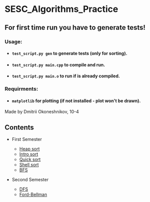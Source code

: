 # SESC_Algorithms_Practice
## **For first time run you have to generate tests!**
### **Usage:**  
* #### `test_script.py gen` to generate tests (only for sorting).  
* #### `test_script.py main.cpp` to compile and run.
* #### `test_script.py main.o` to run if is already compiled.
### **Requirments:**  
* #### `matplotlib` for plotting (if not installed - plot won't be drawn).
Made by Dmitrii Okoneshnikov, 10-4  

## Contents
* First Semester  
    * [Heap sort](Sorting/HeapSort/main.cpp)  
    * [Intro sort](Sorting/IntroSort/main.cpp)  
    * [Quick sort](Sorting/QuickSort/main.cpp)    
    * [Shell sort](Sorting/ShellSort/main.cpp)  
    * [BFS](Graph/BFS/main.cpp)  

* Second Semester  
    * [DFS](Graph/DFS/main.cpp)  
    * [Ford-Bellman](Graph/Bellman-Ford/main.cpp)  